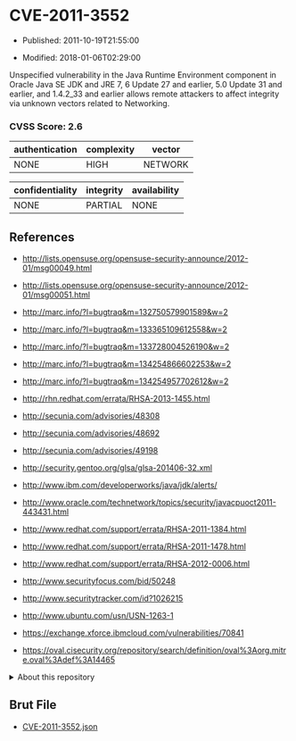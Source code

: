 # CVE-2011-3552

- Published: 2011-10-19T21:55:00

- Modified: 2018-01-06T02:29:00

Unspecified vulnerability in the Java Runtime Environment component in Oracle Java SE JDK and JRE 7, 6 Update 27 and earlier, 5.0 Update 31 and earlier, and 1.4.2_33 and earlier allows remote attackers to affect integrity via unknown vectors related to Networking.

### CVSS Score: **2.6**

| authentication | complexity | vector |
| --- | --- | --- |
| NONE | HIGH | NETWORK |

| confidentiality | integrity | availability |
| --- | --- | --- |
| NONE | PARTIAL | NONE |

## References

* http://lists.opensuse.org/opensuse-security-announce/2012-01/msg00049.html

* http://lists.opensuse.org/opensuse-security-announce/2012-01/msg00051.html

* http://marc.info/?l=bugtraq&m=132750579901589&w=2

* http://marc.info/?l=bugtraq&m=133365109612558&w=2

* http://marc.info/?l=bugtraq&m=133728004526190&w=2

* http://marc.info/?l=bugtraq&m=134254866602253&w=2

* http://marc.info/?l=bugtraq&m=134254957702612&w=2

* http://rhn.redhat.com/errata/RHSA-2013-1455.html

* http://secunia.com/advisories/48308

* http://secunia.com/advisories/48692

* http://secunia.com/advisories/49198

* http://security.gentoo.org/glsa/glsa-201406-32.xml

* http://www.ibm.com/developerworks/java/jdk/alerts/

* http://www.oracle.com/technetwork/topics/security/javacpuoct2011-443431.html

* http://www.redhat.com/support/errata/RHSA-2011-1384.html

* http://www.redhat.com/support/errata/RHSA-2011-1478.html

* http://www.redhat.com/support/errata/RHSA-2012-0006.html

* http://www.securityfocus.com/bid/50248

* http://www.securitytracker.com/id?1026215

* http://www.ubuntu.com/usn/USN-1263-1

* https://exchange.xforce.ibmcloud.com/vulnerabilities/70841

* https://oval.cisecurity.org/repository/search/definition/oval%3Aorg.mitre.oval%3Adef%3A14465

<details>
<summary>About this repository</summary> 

  This repository is part of the project [Live Hack CVE](https://github.com/Live-Hack-CVE). Main website can be found [www.live-hack.org](https://www.live-hack.org) 
  
  Made by [Sn0wAlice](https://github.com/Sn0wAlice) for the people that care about security and need to have a feed of the latest CVEs. Hope you enjoy it, don't forget to star the repo and follow me on [Twitter](https://twitter.com/Sn0wAlice) and [Github](https://github.com/Sn0wAlice). And that is my [personnal website](https://www.alice-snow.me/)

  - [Home Page](https://github.com/Live-Hack-CVE)
  - [Framework](https://github.com/Live-Hack-CVE/cve-framework)
  - [CVE database](https://github.com/Live-Hack-CVE/full_database)
  - [Changelog](https://github.com/Live-Hack-CVE/Changelog)
</details>

## Brut File

* [CVE-2011-3552.json](https://raw.githubusercontent.com/Live-Hack-CVE/full_database/main/cves/2011/CVE-2011-3552.json)

